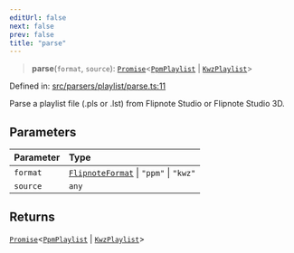 ```yaml
---
editUrl: false
next: false
prev: false
title: "parse"
---
```


> **parse**(`format`, `source`): [`Promise`](https://developer.mozilla.org/docs/Web/JavaScript/Reference/Global_Objects/Promise)\<[`PpmPlaylist`](/api/namespaces/playlist/classes/ppmplaylist/) \| [`KwzPlaylist`](/api/namespaces/playlist/classes/kwzplaylist/)\>

Defined in: [src/parsers/playlist/parse.ts:11](https://github.com/jaames/flipnote.js/blob/24e772733243f115c3848537efabe6ee9020ad63/src/parsers/playlist/parse.ts#L11)

Parse a playlist file (.pls or .lst) from Flipnote Studio or Flipnote Studio 3D.

## Parameters

| Parameter | Type |
| :------ | :------ |
| `format` | [`FlipnoteFormat`](/api/enumerations/flipnoteformat/) \| `"ppm"` \| `"kwz"` |
| `source` | `any` |

## Returns

[`Promise`](https://developer.mozilla.org/docs/Web/JavaScript/Reference/Global_Objects/Promise)\<[`PpmPlaylist`](/api/namespaces/playlist/classes/ppmplaylist/) \| [`KwzPlaylist`](/api/namespaces/playlist/classes/kwzplaylist/)\>
